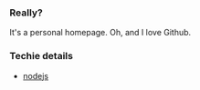 
### Really?

It's a personal homepage.
Oh, and I love Github.

### Techie details

- [nodejs](http://nodejs.org)
